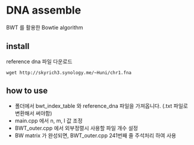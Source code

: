 # DNA assemble

BWT 를 활용한 Bowtie algorithm 

## install

reference dna 파일 다운로드
```
wget http://skyrich3.synology.me/~Huni/chr1.fna
```

## how to use

* 폴더에서 bwt_index_table 와 reference_dna 파일을 가져옵니다. (.txt 파일로 변환해서 써야함)
* main.cpp 에서 n, m, l 값 조정
* BWT_outer.cpp 에서 외부정렬시 사용할 파일 개수 설정
* BW matrix 가 완성되면, BWT_outer.cpp 241번째 줄 주석처리 하여 사용
